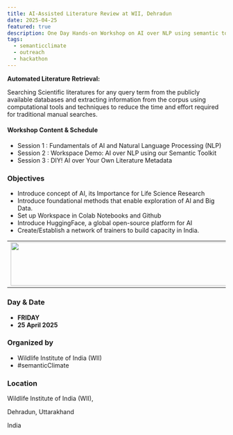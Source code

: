 ```yaml
---
title: AI-Assisted Literature Review at WII, Dehradun 
date: 2025-04-25
featured: true
description: One Day Hands-on Workshop on AI over NLP using semantic toolkits  
tags:
  - semanticclimate
  - outreach
  - hackathon
---
```


**Automated Literature Retrieval:** 

Searching Scientific literatures for any query term from the publicly available databases and extracting information from the corpus using computational tools and techniques to reduce the time and effort required for traditional manual searches. 

#### Workshop Content & Schedule 

- Session 1 : Fundamentals of AI and Natural Language Processing (NLP)
- Session 2 : Workspace Demo: AI over NLP using our Semantic Toolkit
- Session 3 : DIY! AI over Your Own Literature Metadata

### Objectives
- Introduce concept of AI, its Importance for Life Science Research 
- Introduce foundational methods that enable exploration of AI and Big Data.
- Set up Workspace in Colab Notebooks and Github 
- Introduce HuggingFace, a global open-source platform for AI
- Create/Establish a network of trainers to build capacity in India.

<table>
  <tr>
    <td>
      <img src='{{ "/static/img/events_all/Flyer_Doon2025.png" | url }}' width="500" height="100">
    </td>
  </tr>
</table>

### Day & Date

- **FRIDAY**
- **25 April 2025**

### Organized by

- Wildlife Institute of India (WII)
- #semanticClimate

### Location

Wildlife Institute of India (WII), 

Dehradun, Uttarakhand

India



